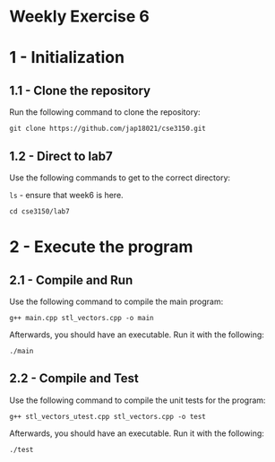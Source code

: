 # Weekly Exercise 6
# 1 - Initialization
## 1.1 - Clone the repository
Run the following command to clone the repository:

`git clone https://github.com/jap18021/cse3150.git`
## 1.2 - Direct to lab7
Use the following commands to get to the correct directory:

`ls` - ensure that week6 is here.

`cd cse3150/lab7`

# 2 - Execute the program
## 2.1 - Compile and Run
Use the following command to compile the main program:

`g++ main.cpp stl_vectors.cpp -o main`

Afterwards, you should have an executable. Run it with the following:

`./main`

## 2.2 - Compile and Test
Use the following command to compile the unit tests for the program:

`g++ stl_vectors_utest.cpp stl_vectors.cpp -o test`

Afterwards, you should have an executable. Run it with the following:

`./test`
